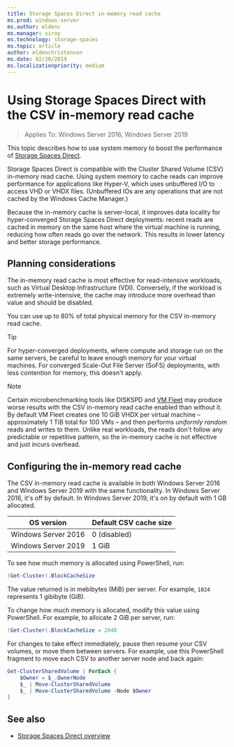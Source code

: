 ```yaml
---
title: Storage Spaces Direct in-memory read cache
ms.prod: windows-server
ms.author: eldenc
ms.manager: siroy
ms.technology: storage-spaces
ms.topic: article
author: eldenchristensen
ms.date: 02/20/2019
ms.localizationpriority: medium
---
```

# Using Storage Spaces Direct with the CSV in-memory read cache
> Applies To: Windows Server 2016, Windows Server 2019

This topic describes how to use system memory to boost the performance of [Storage Spaces Direct](storage-spaces-direct-overview.md).

Storage Spaces Direct is compatible with the Cluster Shared Volume (CSV) in-memory read cache. Using system memory to cache reads can improve performance for applications like Hyper-V, which uses unbuffered I/O to access VHD or VHDX files. (Unbuffered IOs are any operations that are not cached by the Windows Cache Manager.)

Because the in-memory cache is server-local, it improves data locality for hyper-converged Storage Spaces Direct deployments: recent reads are cached in memory on the same host where the virtual machine is running, reducing how often reads go over the network. This results in lower latency and better storage performance.

## Planning considerations

The in-memory read cache is most effective for read-intensive workloads, such as Virtual Desktop Infrastructure (VDI). Conversely, if the workload is extremely write-intensive, the cache may introduce more overhead than value and should be disabled.

You can use up to 80% of total physical memory for the CSV in-memory read cache.

  > [!TIP]
  > For hyper-converged deployments, where compute and storage run on the same servers, be careful to leave enough memory for your virtual machines. For converged Scale-Out File Server (SoFS) deployments, with less contention for memory, this doesn't apply.

  > [!NOTE]
  > Certain microbenchmarking tools like DISKSPD and [VM Fleet](https://github.com/Microsoft/diskspd/tree/master/Frameworks/VMFleet) may produce worse results with the CSV in-memory read cache enabled than without it. By default VM Fleet creates one 10 GiB VHDX per virtual machine – approximately 1 TiB total for 100 VMs – and then performs *uniformly random* reads and writes to them. Unlike real workloads, the reads don't follow any predictable or repetitive pattern, so the in-memory cache is not effective and just incurs overhead.

## Configuring the in-memory read cache

The CSV in-memory read cache is available in both Windows Server 2016 and Windows Server 2019 with the same functionality. In Windows Server 2016, it's off by default. In Windows Server 2019, it's on by default with 1 GB allocated.

| OS version          | Default CSV cache size |
|---------------------|------------------------|
| Windows Server 2016 | 0 (disabled)           |
| Windows Server 2019 | 1 GiB                   |

To see how much memory is allocated using PowerShell, run:

```PowerShell
(Get-Cluster).BlockCacheSize
```

The value returned is in mebibytes (MiB) per server. For example, `1024` represents 1 gibibyte (GiB).

To change how much memory is allocated, modify this value using PowerShell. For example, to allocate 2 GiB per server, run:

```PowerShell
(Get-Cluster).BlockCacheSize = 2048
```

For changes to take effect immediately, pause then resume your CSV volumes, or move them between servers. For example, use this PowerShell fragment to move each CSV to another server node and back again:

```PowerShell
Get-ClusterSharedVolume | ForEach {
    $Owner = $_.OwnerNode
    $_ | Move-ClusterSharedVolume
    $_ | Move-ClusterSharedVolume -Node $Owner
}
```

## See also

- [Storage Spaces Direct overview](storage-spaces-direct-overview.md)
